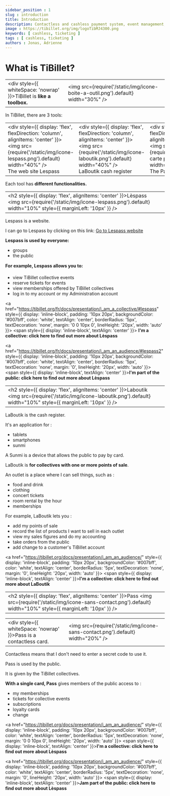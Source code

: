 ```yaml
---
sidebar_position : 1
slug : introduction
title: Introduction
description: Contactless and cashless payment system, event management, catering management, community engagement and online ticketing... but not only!
image : https://tibillet.org/img/logoTibMJ4300.png
keywords: [ cashless, ticketing ]
tags : [ cashless, ticketing ]
authors : Jonas, Adrienne
---
```


# What is TiBillet?


|                                                 |                              |
|-------------------------------------------------|------------------------------|
| <div style={{ whiteSpace: 'nowrap' }}>TiBillet is <strong>like a toolbox.</strong></div> | <img src={require('/static/img/icone-boite-a-outil.png').default} width="30%" /> |


In TiBillet, there are 3 tools:

|                                                 |                                                 |                                                 |
|-------------------------------------------------|-------------------------------------------------|-------------------------------------------------|
| <div style={{ display: 'flex', flexDirection: 'column', alignItems: 'center' }}><img src={require('/static/img/icone-lespass.png').default} width="40%" /><br/> The web site Lespass</div> | <div style={{ display: 'flex', flexDirection: 'column', alignItems: 'center' }}><img src={require('/static/img/icone-laboutik.png').default} width="40%" /><br/>LaBoutik cash register</div> | <div style={{ display: 'flex', flexDirection: 'column', alignItems: 'center' }}><img src={require('/static/img/icone-carte pass.png').default} width="40%" /><br/>The Pass contactless card</div> |


Each tool has **different functionalities.**


|                                                 |                                                 |
|-------------------------------------------------|-------------------------------------------------|
| <h2 style={{ display: 'flex', alignItems: 'center' }}>Lèspass <img src={require('/static/img/icone-lespass.png').default} width="10%" style={{ marginLeft: '10px' }} /></h2> | 


Lespass is a website.

I can go to Lespass by clicking on this link: [Go to Lespass website](https://lespass.demo.tibillet.org/)

**Lespass is used by everyone:**
- groups
- the public

**For example, Lespass allows you to:**

- view TiBillet collective events
- reserve tickets for events
- view memberships offered by TiBillet collectives
- log in to my account or my Administration account


<a href="https://tibillet.org/fr/docs/presentation/i_am_a_collective/#lespass" 
   style={{ display: 'inline-block', padding: '10px 20px', backgroundColor: '#007bff', color: 'white', textAlign: 'center', borderRadius: '5px', textDecoration: 'none', margin: '0 0 10px 0', lineHeight: '20px', width: 'auto' }}>
  <span style={{ display: 'inline-block', textAlign: 'center' }}>
    <strong>I'm a collective: click here to find out more about Lèspass</strong>
  </span>
</a>



<a href="https://tibillet.org/fr/docs/presentation/i_am_an_audience/#lespass2" style={{ display: 'inline-block', padding: '10px 20px', backgroundColor: '#007bff', color: 'white', textAlign: 'center', borderRadius: '5px', textDecoration: 'none', margin: '0', lineHeight: '20px', width: 'auto' }}>
  <span style={{ display: 'inline-block', textAlign: 'center' }}><strong>I'm part of the public: click here to find out more about Lèspass</strong></span>
</a>



|                                                 |                                                 |
|-------------------------------------------------|-------------------------------------------------|
| <h2 style={{ display: 'flex', alignItems: 'center' }}>Laboutik <img src={require('/static/img/icone-laboutik.png').default} width="10%" style={{ marginLeft: '10px' }} /></h2> | 


LaBoutik is the cash register.

It's an application for : 

- tablets
- smartphones
- sunmi

A Sunmi is a device that allows the public to pay by card.


LaBoutik is **for collectives with one or more points of sale**.


An outlet is a place where I can sell things, such as :

- food and drink
- clothing
- concert tickets
- room rental by the hour
- memberships

For example, LaBoutik lets you :

- add my points of sale
- record the list of products I want to sell in each outlet
- view my sales figures and do my accounting
- take orders from the public
- add change to a customer's TiBillet account


<a href="https://tibillet.org/docs/presentation/i_am_an_audience/" style={{ display: 'inline-block', padding: '10px 20px', backgroundColor: '#007bff', color: 'white', textAlign: 'center', borderRadius: '5px', textDecoration: 'none', margin: '0', lineHeight: '20px', width: 'auto' }}>
  <span style={{ display: 'inline-block', textAlign: 'center' }}><strong>I'm a collective: click here to find out more about LaBoutik</strong></span>
</a>


|                                                 |                                                 |
|-------------------------------------------------|-------------------------------------------------|
| <h2 style={{ display: 'flex', alignItems: 'center' }}>Pass <img src={require('/static/img/icone-sans-contact.png').default} width="10%" style={{ marginLeft: '10px' }} /></h2> | 


|                                                 |                              |
|-------------------------------------------------|------------------------------|
| <div style={{ whiteSpace: 'nowrap' }}>Pass is a contactless card.</div> | <img src={require('/static/img/icone-sans-contact.png').default} width="20%" /> |


Contactless means that I don't need to enter a secret code to use it.

Pass is used by the public.

It is given by the TiBillet collectives.

**With a single card, Pass** gives members of the public access to :

- my memberships
- tickets for collective events
- subscriptions
- loyalty cards
- change

<a href="https://tibillet.org/docs/presentation/i_am_an_audience/" style={{ display: 'inline-block', padding: '10px 20px', backgroundColor: '#007bff', color: 'white', textAlign: 'center', borderRadius: '5px', textDecoration: 'none', margin: '0 0 10px 0', lineHeight: '20px', width: 'auto' }}>
  <span style={{ display: 'inline-block', textAlign: 'center' }}><strong>I'm a collective: click here to find out more about Lèspass</strong></span>
</a>


<a href="https://tibillet.org/docs/presentation/i_am_an_audience/" style={{ display: 'inline-block', padding: '10px 20px', backgroundColor: '#007bff', color: 'white', textAlign: 'center', borderRadius: '5px', textDecoration: 'none', margin: '0', lineHeight: '20px', width: 'auto' }}>
  <span style={{ display: 'inline-block', textAlign: 'center' }}><strong>Jam part of the public: click here to find out more about Lèspass</strong></span>
</a>